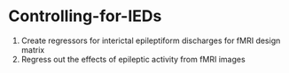 # Controlling-for-IEDs
1) Create regressors for interictal epileptiform discharges for fMRI design matrix 
2) Regress out the effects of epileptic activity from fMRI images

